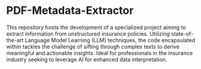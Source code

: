 # PDF-Metadata-Extractor
This repository hosts the development of a specialized project aiming to extract information from unstructured insurance policies. Utilizing state-of-the-art Language Model Learning (LLM) techniques, the code encapsulated within tackles the challenge of sifting through complex texts to derive meaningful and actionable insights. Ideal for professionals in the insurance industry seeking to leverage AI for enhanced data interpretation.
